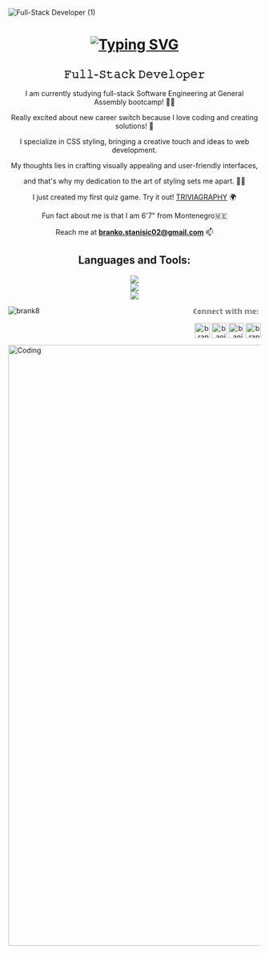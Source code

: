 <a align="center" width="1000">![Full-Stack Developer (1)](https://github.com/Brank8/Brank8/assets/35170382/3a1662a2-1b3f-4474-9549-0b42f49ee138)
</a>

<h1 align="center"><a href="https://git.io/typing-svg"><img src="https://readme-typing-svg.herokuapp.com?font=Fira+Code&weight=10&size=35&duration=3000&pause=1000&color=4277F7&background=6AFFF600&center=true&vCenter=true&random=false&width=435&lines=Hi+There!%F0%9F%91%8B;I'm+Branko+Stanisic%F0%9F%A4%97" alt="Typing SVG" /></a></h1>

<h2 align="center">𝙵𝚞𝚕𝚕-𝚂𝚝𝚊𝚌𝚔 𝙳𝚎𝚟𝚎𝚕𝚘𝚙𝚎𝚛</h2>

<div align="center">

I am currently studying full-stack Software Engineering at General Assembly bootcamp! 👨‍💻

Really excited about new career switch because I love coding and creating solutions! 🥳

I specialize in CSS styling, bringing a creative touch and ideas to web development.

My thoughts lies in crafting visually appealing and user-friendly interfaces,

and that's why my dedication to the art of styling sets me apart. 🧑‍🎨

I just created my first quiz game. Try it out! [TRIVIAGRAPHY](https://brank8.github.io/Triviagraphy/) 🌍

Fun fact about me is that I am 6'7" from Montenegro🇲🇪

Reach me at **branko.stanisic02@gmail.com** 📫

</div>

<h2 align="center">Languages and Tools:</h2>
<div align="center">
    <img src="https://skillicons.dev/icons?i=javascript,python,react,nodejs" />  
</div>
<div align="center">
  <img src="https://skillicons.dev/icons?i=css,html,express,jquery,replit" />
</div>
<div align="center">
  <img src="https://skillicons.dev/icons?i=vscode,github,git,postman,ps,ai" />
</div>

<p><img align="left" src="https://github-readme-stats.vercel.app/api/top-langs?username=brank8&show_icons=true&locale=en&layout=compact" alt="brank8" /></p>

<div align="right" width="100px">
<p>ꏸ𝕠𝕟𝕟𝕖𝕔𝕥 𝕨𝕚𝕥𝕙 𝕞𝕖:‎ ‎

<a href="https://linkedin.com/in/brankostanisic" target="blank"><img align="center" src="https://raw.githubusercontent.com/rahuldkjain/github-profile-readme-generator/master/src/images/icons/Social/linked-in-alt.svg" alt="brankostanisic" height="30" /></a>
<a href="https://instagram.com/banjoza" target="blank"><img align="center" src="https://raw.githubusercontent.com/rahuldkjain/github-profile-readme-generator/master/src/images/icons/Social/instagram.svg" alt="banjoza" height="30" /></a> <a href="https://twitter.com/banjozaa" target="blank"><img align="center" src="https://raw.githubusercontent.com/rahuldkjain/github-profile-readme-generator/master/src/images/icons/Social/twitter.svg" alt="banjozaa" height="30" /></a>
<a href="https://fb.com/branko02" target="blank"><img align="center" src="https://raw.githubusercontent.com/rahuldkjain/github-profile-readme-generator/master/src/images/icons/Social/facebook.svg" alt="branko02" height="30" /></a>
</div>

<img align="center" alt="Coding" width="1200" src="https://miro.medium.com/v2/resize:fit:679/1*zVnWJtyGOX_kUIDm6ccCfQ.gif">

